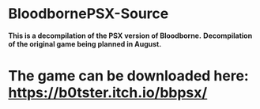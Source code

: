 # BloodbornePSX-Source
**This is a decompilation of the PSX version of Bloodborne.**
**Decompilation of the original game being planned in August.**

# The game can be downloaded here: https://b0tster.itch.io/bbpsx/
